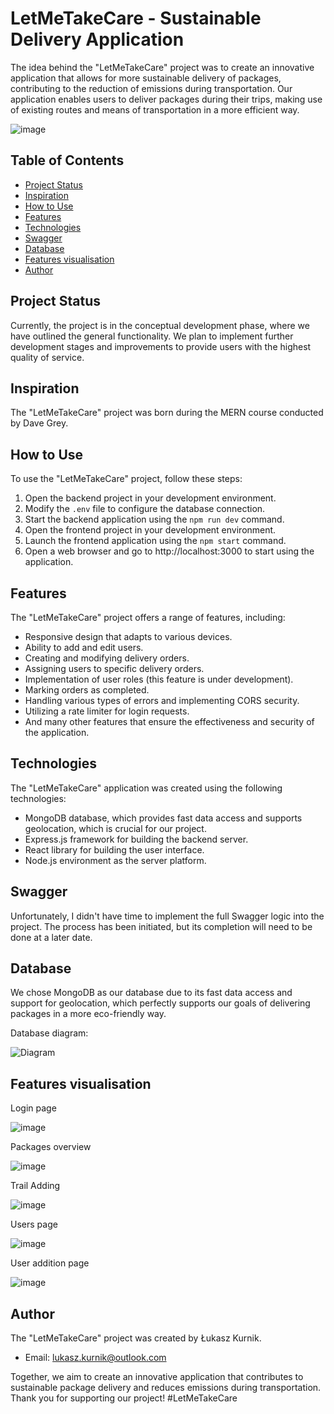 # LetMeTakeCare - Sustainable Delivery Application

The idea behind the "LetMeTakeCare" project was to create an innovative application that allows for more sustainable delivery of packages, contributing to the reduction of emissions during transportation. Our application enables users to deliver packages during their trips, making use of existing routes and means of transportation in a more efficient way.

![image](https://github.com/Golumeq/LetMeTakeCare/assets/105518941/946f3451-5c90-4fa2-87d3-ea5eb2715607)


## Table of Contents

- [Project Status](#project-status)
- [Inspiration](#inspiration)
- [How to Use](#how-to-use)
- [Features](#features)
- [Technologies](#technologies)
- [Swagger](#swagger)
- [Database](#database)
- [Features visualisation](#features-visualisation)
- [Author](#author)

## Project Status

Currently, the project is in the conceptual development phase, where we have outlined the general functionality. We plan to implement further development stages and improvements to provide users with the highest quality of service.

## Inspiration

The "LetMeTakeCare" project was born during the MERN course conducted by Dave Grey.

## How to Use

To use the "LetMeTakeCare" project, follow these steps:

1. Open the backend project in your development environment.
2. Modify the `.env` file to configure the database connection.
3. Start the backend application using the `npm run dev` command.
4. Open the frontend project in your development environment.
5. Launch the frontend application using the `npm start` command.
6. Open a web browser and go to http://localhost:3000 to start using the application.

## Features

The "LetMeTakeCare" project offers a range of features, including:

- Responsive design that adapts to various devices.
- Ability to add and edit users.
- Creating and modifying delivery orders.
- Assigning users to specific delivery orders.
- Implementation of user roles (this feature is under development).
- Marking orders as completed.
- Handling various types of errors and implementing CORS security.
- Utilizing a rate limiter for login requests.
- And many other features that ensure the effectiveness and security of the application.

## Technologies

The "LetMeTakeCare" application was created using the following technologies:

- MongoDB database, which provides fast data access and supports geolocation, which is crucial for our project.
- Express.js framework for building the backend server.
- React library for building the user interface.
- Node.js environment as the server platform.

## Swagger

Unfortunately, I didn't have time to implement the full Swagger logic into the project. The process has been initiated, but its completion will need to be done at a later date.

## Database

We chose MongoDB as our database due to its fast data access and support for geolocation, which perfectly supports our goals of delivering packages in a more eco-friendly way.

Database diagram:

![Diagram](https://github.com/Golumeq/LetMeTakeCare/assets/105518941/a7cdbec8-526f-4b5e-bdd3-11e99a70bf9a)

## Features visualisation
Login page

![image](https://github.com/Golumeq/LetMeTakeCare/assets/105518941/db42d26b-da90-455c-a9ff-44e45dce7cb4)

Packages overview

![image](https://github.com/Golumeq/LetMeTakeCare/assets/105518941/955e389d-6516-49af-99d8-e90aa543d633)

Trail Adding

![image](https://github.com/Golumeq/LetMeTakeCare/assets/105518941/84be76a2-63d7-4168-8ccb-738814fe7020)

Users page

![image](https://github.com/Golumeq/LetMeTakeCare/assets/105518941/7850f20f-ed72-47a7-b0df-284476f422a6)

User addition page

![image](https://github.com/Golumeq/LetMeTakeCare/assets/105518941/b76d0db2-cadd-45f9-b992-7146074767d5)



## Author

The "LetMeTakeCare" project was created by Łukasz Kurnik.

- Email: lukasz.kurnik@outlook.com

Together, we aim to create an innovative application that contributes to sustainable package delivery and reduces emissions during transportation. Thank you for supporting our project! #LetMeTakeCare

